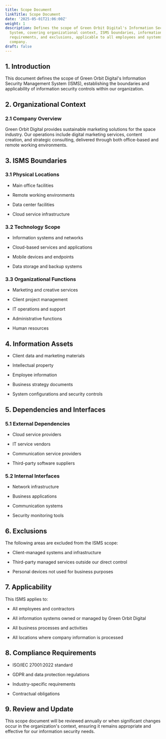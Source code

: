 ```yaml
---
title: Scope Document
linkTitle: Scope Document
date: '2025-05-01T21:06:00Z'
weight: 1
description: Defines the scope of Green Orbit Digital's Information Security Management
  System, covering organizational context, ISMS boundaries, information assets, compliance
  requirements, and exclusions, applicable to all employees and systems within the
  company.
draft: false
---
```



## 1. Introduction

This document defines the scope of Green Orbit Digital's Information Security Management System (ISMS), establishing the boundaries and applicability of information security controls within our organization.

## 2. Organizational Context

### 2.1 Company Overview

Green Orbit Digital provides sustainable marketing solutions for the space industry. Our operations include digital marketing services, content creation, and strategic consulting, delivered through both office-based and remote working environments.

## 3. ISMS Boundaries

### 3.1 Physical Locations

- Main office facilities

- Remote working environments

- Data center facilities

- Cloud service infrastructure

### 3.2 Technology Scope

- Information systems and networks

- Cloud-based services and applications

- Mobile devices and endpoints

- Data storage and backup systems

### 3.3 Organizational Functions

- Marketing and creative services

- Client project management

- IT operations and support

- Administrative functions

- Human resources

## 4. Information Assets

- Client data and marketing materials

- Intellectual property

- Employee information

- Business strategy documents

- System configurations and security controls

## 5. Dependencies and Interfaces

### 5.1 External Dependencies

- Cloud service providers

- IT service vendors

- Communication service providers

- Third-party software suppliers

### 5.2 Internal Interfaces

- Network infrastructure

- Business applications

- Communication systems

- Security monitoring tools

## 6. Exclusions

The following areas are excluded from the ISMS scope:

- Client-managed systems and infrastructure

- Third-party managed services outside our direct control

- Personal devices not used for business purposes

## 7. Applicability

This ISMS applies to:

- All employees and contractors

- All information systems owned or managed by Green Orbit Digital

- All business processes and activities

- All locations where company information is processed

## 8. Compliance Requirements

- ISO/IEC 27001:2022 standard

- GDPR and data protection regulations

- Industry-specific requirements

- Contractual obligations

## 9. Review and Update

This scope document will be reviewed annually or when significant changes occur in the organization's context, ensuring it remains appropriate and effective for our information security needs.